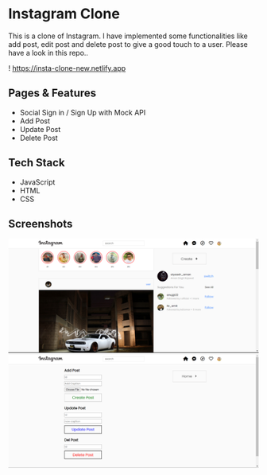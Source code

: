 # Instagram Clone

This is a clone of Instagram. I have implemented some functionalities like add post, edit post and delete post to give a good touch to a user. Please have a look in this repo..

! https://insta-clone-new.netlify.app


## Pages & Features

- Social Sign in / Sign Up with Mock API
- Add Post
- Update Post
- Delete Post


## Tech Stack

- JavaScript 
- HTML
- CSS


## Screenshots
![](https://github.com/amansingh456/Instagram-Final/blob/master/Screenshot%20(56).png)
![](https://github.com/amansingh456/Instagram-Final/blob/master/Screenshot%20(57).png)
